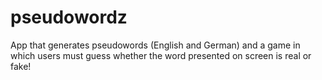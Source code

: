 # pseudowordz
App that generates pseudowords (English and German) and a game in which users must guess whether the word presented on screen is real or fake!  
